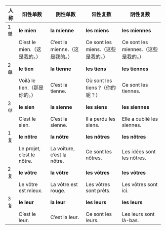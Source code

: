 | 人称  | 阳性单数  | 阴性单数    | 阳性复数 | 阴性复数    |
| --- | ---- | ------ | ---- | ----- |
| 1 单 | **le mien**                | **la mienne**               | **les miens**              | **les miennes**              |
|     | C’est le mien.（这是我的。）      | C’est la mienne.（这是我的。）     | Ce sont les miens.（这些是我的。） | Ce sont les miennes.（这些是我的。） |
| 2 单 | **le tien**                | **la tienne**               | **les tiens**              | **les tiennes**              |
|     | Voilà le tien.（那是你的。）      | C’est la tienne.            | Où sont les tiens ?（你的呢？）  | Ce sont les tiennes.         |
| 3 单 | **le sien**                | **la sienne**               | **les siens**              | **les siennes**              |
|     | C’est le sien.             | C’est la sienne.            | Il a perdu les siens.      | Elle a oublié les siennes.   |
| 1 复 | **le nôtre**               | **la nôtre**                | **les nôtres**             | **les nôtres**               |
|     | Le projet, c’est le nôtre. | La voiture, c’est la nôtre. | Ce sont les nôtres.        | Les idées sont les nôtres.   |
| 2 复 | **le vôtre**               | **la vôtre**                | **les vôtres**             | **les vôtres**               |
|     | Le vôtre est mieux.        | La vôtre est rouge.         | Les vôtres sont prêts.     | Les vôtres sont ici.         |
| 3 复 | **le leur**                | **la leur**                 | **les leurs**              | **les leurs**                |
|     | C’est le leur.             | C’est la leur.              | Ce sont les leurs.         | Les leurs sont là-bas.       |
